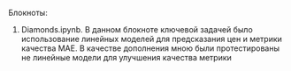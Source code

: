 Блокноты:
1. Diamonds.ipynb. В данном блокноте ключевой задачей было использование линейных моделей для предсказания цен и метрики качества MAE. В качестве дополнения мною были протестированы не линейные модели для улучшения качества метрики
